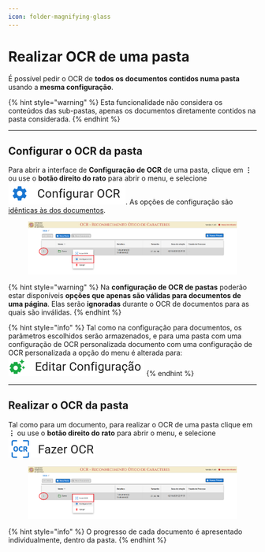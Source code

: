 ```yaml
---
icon: folder-magnifying-glass
---
```


# Realizar OCR de uma pasta

É possível pedir o OCR de **todos os documentos contidos numa pasta** usando a **mesma configuração**.

{% hint style="warning" %}
Esta funcionalidade não considera os conteúdos das sub-pastas, apenas os documentos diretamente contidos na pasta considerada.
{% endhint %}

***

## Configurar o OCR da pasta

Para abrir a interface de **Configuração de OCR** de uma pasta, clique em <kbd>**⋮**</kbd> ou use o **botão direito do rato** para abrir o menu, e selecione <img src="../.gitbook/assets/image (22).png" alt="" data-size="line">. As opções de configuração são [idênticas às dos documentos](configurar-ocr.md#formatos-de-resultados).

<figure><img src="../.gitbook/assets/image (68).png" alt=""><figcaption></figcaption></figure>

{% hint style="warning" %}
Na **configuração de OCR de pastas** poderão estar disponíveis **opções que apenas são válidas para documentos de uma página**. Elas serão **ignoradas** durante o OCR de documentos para as quais são inválidas.
{% endhint %}

{% hint style="info" %}
Tal como na configuração para documentos, os parâmetros escolhidos serão armazenados, e para uma pasta com uma configuração de OCR personalizada documento com uma configuração de OCR personalizada a opção do menu é alterada para: ​<img src="../.gitbook/assets/image (24).png" alt="" data-size="line">
{% endhint %}

***

## Realizar o OCR da pasta

Tal como para um documento, para realizar o OCR de uma pasta clique em <kbd>**⋮**</kbd> ou use o **botão direito do rato** para abrir o menu, e selecione <img src="../.gitbook/assets/image (23).png" alt="" data-size="line">

<figure><img src="../.gitbook/assets/image (69).png" alt=""><figcaption></figcaption></figure>

{% hint style="info" %}
O progresso de cada documento é apresentado individualmente, dentro da pasta.
{% endhint %}

